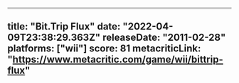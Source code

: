 
---
title: "Bit.Trip Flux"
date: "2022-04-09T23:38:29.363Z"
releaseDate: "2011-02-28"
platforms: ["wii"]
score: 81
metacriticLink: "https://www.metacritic.com/game/wii/bittrip-flux"
---

